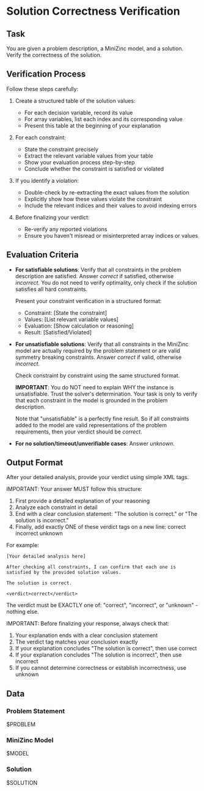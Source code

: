 # Solution Correctness Verification

## Task

You are given a problem description, a MiniZinc model, and a solution. Verify the correctness of the solution.

## Verification Process

Follow these steps carefully:

1. Create a structured table of the solution values:
   - For each decision variable, record its value
   - For array variables, list each index and its corresponding value
   - Present this table at the beginning of your explanation

2. For each constraint:
   - State the constraint precisely
   - Extract the relevant variable values from your table
   - Show your evaluation process step-by-step
   - Conclude whether the constraint is satisfied or violated

3. If you identify a violation:
   - Double-check by re-extracting the exact values from the solution
   - Explicitly show how these values violate the constraint
   - Include the relevant indices and their values to avoid indexing errors

4. Before finalizing your verdict:
   - Re-verify any reported violations
   - Ensure you haven't misread or misinterpreted array indices or values

## Evaluation Criteria

- **For satisfiable solutions**: Verify that all constraints in the problem description are satisfied. Answer *correct* if satisfied, otherwise *incorrect*. You do not need to verify optimality, only check if the solution satisfies all hard constraints.

  Present your constraint verification in a structured format:
  - Constraint: [State the constraint]
  - Values: [List relevant variable values]
  - Evaluation: [Show calculation or reasoning]
  - Result: [Satisfied/Violated]

- **For unsatisfiable solutions**: Verify that all constraints in the MiniZinc model are actually required by the problem statement or are valid symmetry breaking constraints. Answer *correct* if valid, otherwise *incorrect*.

  Check constraint by constraint using the same structured format.

  **IMPORTANT**: You do NOT need to explain WHY the instance is unsatisfiable. Trust the solver's determination. Your task is only to verify that each constraint in the model is grounded in the problem description.

  Note that "unsatisfiable" is a perfectly fine result. So if all constraints added to the model are valid representations of the problem requirements, then your verdict should be *correct*.

- **For no solution/timeout/unverifiable cases**: Answer *unknown*.

## Output Format

After your detailed analysis, provide your verdict using simple XML tags.

IMPORTANT: Your answer MUST follow this structure:
1. First provide a detailed explanation of your reasoning
2. Analyze each constraint in detail
3. End with a clear conclusion statement: "The solution is correct." or "The solution is incorrect."
4. Finally, add exactly ONE of these verdict tags on a new line:
   <verdict>correct</verdict>
   <verdict>incorrect</verdict>
   <verdict>unknown</verdict>

For example:
```
[Your detailed analysis here]

After checking all constraints, I can confirm that each one is satisfied by the provided solution values.

The solution is correct.

<verdict>correct</verdict>
```

The verdict must be EXACTLY one of: "correct", "incorrect", or "unknown" - nothing else.

IMPORTANT: Before finalizing your response, always check that:
1. Your explanation ends with a clear conclusion statement
2. The verdict tag matches your conclusion exactly 
3. If your explanation concludes "The solution is correct", then use <verdict>correct</verdict>
4. If your explanation concludes "The solution is incorrect", then use <verdict>incorrect</verdict>
5. If you cannot determine correctness or establish incorrectness, use <verdict>unknown</verdict>

## Data

### Problem Statement

$PROBLEM

### MiniZinc Model

$MODEL

### Solution

$SOLUTION
